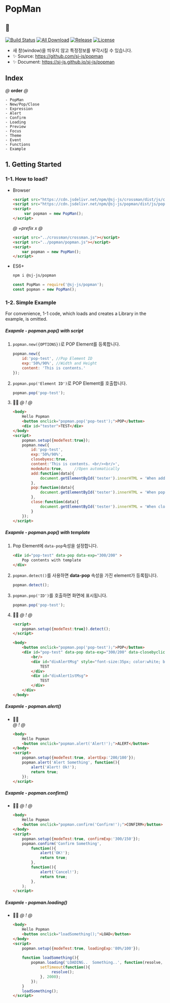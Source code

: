 # PopMan
## 💬
[![Build Status](https://travis-ci.org/sj-js/popman.svg?branch=master)](https://travis-ci.org/sj-js/popman)
[![All Download](https://img.shields.io/github/downloads/sj-js/popman/total.svg)](https://github.com/sj-js/popman/releases)
[![Release](https://img.shields.io/github/release/sj-js/popman.svg)](https://github.com/sj-js/popman/releases)
[![License](https://img.shields.io/github/license/sj-js/popman.svg)](https://github.com/sj-js/popman/releases)
    
- 새 창(window)을 띄우지 않고 특정정보를 부각시킬 수 있습니다.
- ✨ Source: https://github.com/sj-js/popman
- ✨ Document: https://sj-js.github.io/sj-js/popman

    


        
## Index
*@* **order** *@*
```
- PopMan
- New/Pop/Close
- Expression
- Alert
- Confirm
- Loading
- Preview
- Focus
- Theme
- Event
- Functions
- Example
```



## 1. Getting Started

### 1-1. How to load?
- Browser
    ```html    
    <script src="https://cdn.jsdelivr.net/npm/@sj-js/crossman/dist/js/crossman.min.js"></script>
    <script src="https://cdn.jsdelivr.net/npm/@sj-js/popman/dist/js/popman.min.js"></script>
    <script>
         var popman = new PopMan();
    </script>
    ```
    *@* *+prefix* *x* *@* 
    ```html
    <script src="../crossman/crossman.js"></script>
    <script src="../popman/popman.js"></script>
    <script>
        var popman = new PopMan();
    </script>
    ```  
- ES6+
    ```bash
    npm i @sj-js/popman
    ```
    ```js
    const PopMan = require('@sj-js/popman');
    const popman = new PopMan();
    ```



### 1-2. Simple Example
For convenience, 1-1 code, which loads and creates a Library in the example, is omitted.

##### Exapmle - popman.pop() with script
1. `popman.new({OPTIONS})`로 POP Element를 등록합니다.
    ```js
    popman.new({
        id:'pop-test', //Pop Element ID
        exp:'50%/90%', //Width and Height
        content: 'This is contents.' 
    });
    ```
   
2. `popman.pop('Element ID')`로 POP Element를 호출합니다.
    ```js
    popman.pop('pop-test');
    ```
   
3. 👨‍💻
    *@* *!* *@*
    ```html
    <body>        
        Hello Popman
        <button onclick="popman.pop('pop-test');">POP</button>
        <div id="tester">TEST</div>
    </body> 
    <script>
        popman.setup({modeTest:true});
        popman.new({
            id:'pop-test',
            exp:'50%/90%',
            closebyesc:true,
            content:'This is contents. <br/><br/>',
            modeAuto:true,     //Open automatically 
            add:function(data){               
                document.getElementById('tester').innerHTML = 'When add';
            },
            pop:function(data){
                document.getElementById('tester').innerHTML = 'When pop';
            },
            close:function(data){
                document.getElementById('tester').innerHTML = 'When close';
            }
        });
    </script>
    ```



##### Exapmle - popman.pop() with template    
1. Pop Element에 `data-pop`속성을 설정합니다.
    ```html
    <div id="pop-test" data-pop data-exp="300/200" >
        Pop contents with template
    </div>
    ```
2. `popman.detect()`를 사용하면 **data-pop** 속성을 가진 element가 등록됩니다.
    ```js
    popman.detect();
    ```
3. `popman.pop('ID')`를 호출하면 화면에 표시됩니다.
    ```js
    popman.pop('pop-test');
    ```
4. 👨‍💻
    *@* *!* *@*
    ```html
    <script>
        popman.setup({modeTest:true}).detect();
    </script>
    
    <body>
        <button onclick="popman.pop('pop-test');">POP</button>
        <div id="pop-test" data-pop data-exp="300/200" data-closebyclickin data-mode-auto>
            <br/>
            <div id="divAlertMsg" style="font-size:35px; color:white; border:2px solid; background:#F08047;">
                TEST
            </div>
            <div id="divAlert1stMsg">
                TEST
            </div>
        </div>       
    </body>
    ```
  


##### Exapmle - popman.alert()
- 👨‍💻    
    *@* *!* *@*
    ```html
    <body>
        Hello Popman
        <button onclick="popman.alert('Alert!');">ALERT</button>
    </body>
    <script>
        popman.setup({modeTest:true, alertExp:'200/100'});   
        popman.alert('Alert Something', function(){
            alert('Alert! Ok!');
            return true;
        });        
    </script>
    ```
  
  
    
##### Exapmle - popman.confirm()
- 👨‍💻
    *@* *!* *@*
    ```html
    <body>
        Hello Popman
        <button onclick="popman.confirm('Confirm!');">CONFIRM</button>
    </body>
    <script>
        popman.setup({modeTest:true, confirmExp:'300/150'});
        popman.confirm('Confirm Something',
            function(){
                alert('OK!');
                return true;
            },
            function(){
                alert('Cancel!');
                return true;
            },
        );        
    </script>
    ```
    
    
    
##### Exapmle - popman.loading()
- 👨‍💻
    *@* *!* *@*
    ```html
    <body>
        Hello Popman
        <button onclick="loadSomething();">LOAD</button>
    </body>
    <script>
        popman.setup({modeTest:true, loadingExp:'80%/100'}); 
        
        function loadSomething(){
            popman.loading('LOADING..  Something..', function(resolve, reject){ 
                setTimeout(function(){ 
                     resolve();
                }, 2000);             
            });         
        }
        loadSomething();
    </script>
    ```


  
